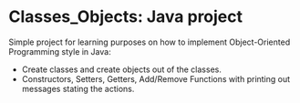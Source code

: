 # Classes_Objects: Java project
Simple project for learning purposes on how to implement Object-Oriented Programming style in Java:
- Create classes and create objects out of the classes.
- Constructors, Setters, Getters, Add/Remove Functions with printing out messages stating the actions.
